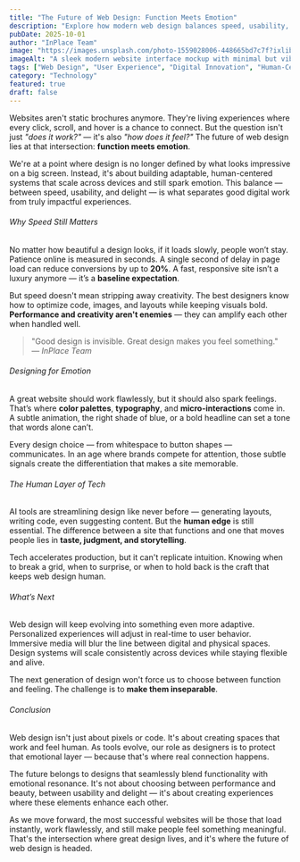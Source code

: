 ```yaml
---
title: "The Future of Web Design: Function Meets Emotion"
description: "Explore how modern web design balances speed, usability, and emotional connection. Discover why the future lies at the intersection of function and feeling in creating truly impactful digital experiences."
pubDate: 2025-10-01
author: "InPlace Team"
image: "https://images.unsplash.com/photo-1559028006-448665bd7c7f?ixlib=rb-4.0.3&ixid=M3wxMjA3fDB8MHxwaG90by1wYWdlfHx8fGVufDB8fHx8fA%3D%3D&auto=format&fit=crop&w=1000&q=80"
imageAlt: "A sleek modern website interface mockup with minimal but vibrant design, clean typography, and strong contrast"
tags: ["Web Design", "User Experience", "Digital Innovation", "Human-Centered Design"]
category: "Technology"
featured: true
draft: false
---
```


Websites aren't static brochures anymore. They're living experiences where every click, scroll, and hover is a chance to connect. But the question isn't just *"does it work?"* — it's also *"how does it feel?"* The future of web design lies at that intersection: **function meets emotion**.

We're at a point where design is no longer defined by what looks impressive on a big screen. Instead, it's about building adaptable, human-centered systems that scale across devices and still spark emotion. This balance — between speed, usability, and delight — is what separates good digital work from truly impactful experiences.

###### Why Speed Still Matters

No matter how beautiful a design looks, if it loads slowly, people won’t stay. Patience online is measured in seconds. A single second of delay in page load can reduce conversions by up to **20%**. A fast, responsive site isn’t a luxury anymore — it’s a **baseline expectation**.

But speed doesn't mean stripping away creativity. The best designers know how to optimize code, images, and layouts while keeping visuals bold. **Performance and creativity aren't enemies** — they can amplify each other when handled well.

> "Good design is invisible. Great design makes you feel something."  
> *— InPlace Team*

###### Designing for Emotion

A great website should work flawlessly, but it should also spark feelings. That’s where **color palettes**, **typography**, and **micro-interactions** come in. A subtle animation, the right shade of blue, or a bold headline can set a tone that words alone can’t.

Every design choice — from whitespace to button shapes — communicates. In an age where brands compete for attention, those subtle signals create the differentiation that makes a site memorable.

###### The Human Layer of Tech

AI tools are streamlining design like never before — generating layouts, writing code, even suggesting content. But the **human edge** is still essential. The difference between a site that functions and one that moves people lies in **taste, judgment, and storytelling**.

Tech accelerates production, but it can't replicate intuition. Knowing when to break a grid, when to surprise, or when to hold back is the craft that keeps web design human.

###### What’s Next

Web design will keep evolving into something even more adaptive. Personalized experiences will adjust in real-time to user behavior. Immersive media will blur the line between digital and physical spaces. Design systems will scale consistently across devices while staying flexible and alive.

The next generation of design won't force us to choose between function and feeling. The challenge is to **make them inseparable**.

###### Conclusion

Web design isn't just about pixels or code. It's about creating spaces that work and feel human. As tools evolve, our role as designers is to protect that emotional layer — because that's where real connection happens.

The future belongs to designs that seamlessly blend functionality with emotional resonance. It's not about choosing between performance and beauty, between usability and delight — it's about creating experiences where these elements enhance each other.

As we move forward, the most successful websites will be those that load instantly, work flawlessly, and still make people feel something meaningful. That's the intersection where great design lives, and it's where the future of web design is headed.
